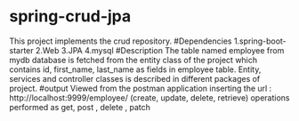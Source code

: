 # spring-crud-jpa
This project implements the crud repository.
#Dependencies
1.spring-boot-starter
2.Web
3.JPA
4.mysql
#Description
The table named employee from mydb database is fetched from the entity class of the project which contains id, first_name, last_name 
as fields in employee table.
Entity, services and controller classes is described in different packages of project.
#output
Viewed from the postman application inserting the url :
 http://localhost:9999/employee/ 
(create, update, delete, retrieve) operations performed as get, post , delete , patch
